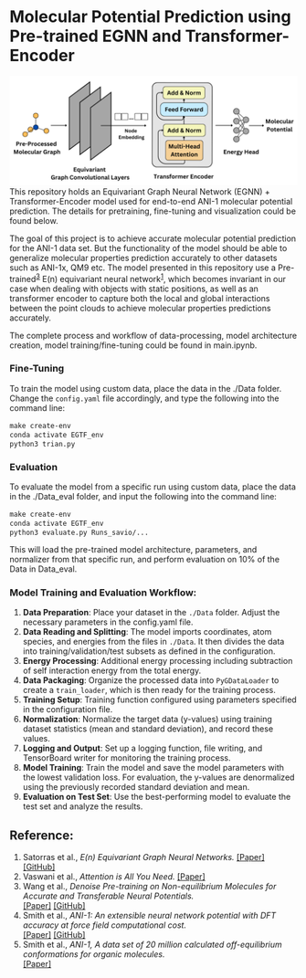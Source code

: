 # Molecular Potential Prediction using Pre-trained EGNN and Transformer-Encoder

![Alt Text!](images/architecture.png)<br>
This repository holds an Equivariant Graph Neural Network (EGNN) + Transformer-Encoder model used for end-to-end ANI-1 molecular potential prediction. The details for pretraining, fine-tuning and visualization could be found below.

The goal of this project is to achieve accurate molecular potential prediction for the ANI-1 data set. But the functionality of the model should be able to generalize molecular properties prediction accurately to other datasets such as ANI-1x, QM9 etc. The model presented in this repository use a Pre-trained<sup><a href="#reference">3</a></sup> E(n) equivariant neural network<sup><a href="#reference">1</a></sup>, which becomes invariant in our case when dealing with objects with static positions, as well as an transformer encoder to capture both the local and global interactions between the point clouds to achieve molecular properties predictions accurately.

The complete process and workflow of data-processing, model architecture creation, model training/fine-tuning could be found in main.ipynb.


### Fine-Tuning
To train the model using custom data, place the data in the ./Data folder. Change the `config.yaml` file accordingly, and type the following into the command line:
```
make create-env
conda activate EGTF_env
python3 trian.py
```

### Evaluation
To evaluate the model from a specific run using custom data, place the data in the ./Data_eval folder, and input the following into the command line:
```
make create-env
conda activate EGTF_env
python3 evaluate.py Runs_savio/...
```
This will load the pre-trained model architecture, parameters, and normalizer from that specific run, and perform evaluation on 10% of the Data in Data_eval.

### Model Training and Evaluation Workflow:
1) <b>Data Preparation</b>: Place your dataset in the `./Data` folder. Adjust the necessary parameters in the config.yaml file.
1) <b>Data Reading and Splitting</b>: The model imports coordinates, atom species, and energies from the files in `./Data`. It then divides the data into training/validation/test subsets as defined in the configuration.
2) <b>Energy Processing</b>: Additional energy processing including subtraction of self interaction energy from the total energy.
3) <b>Data Packaging</b>: Organize the processed data into `PyGDataLoader` to create a `train_loader`, which is then ready for the training process.
4) <b>Training Setup</b>: Training function configured using parameters specified in the configuration file.
5) <b>Normalization</b>: Normalize the target data (y-values) using training dataset statistics (mean and standard deviation), and record these values.
6) <b>Logging and Output</b>: Set up a logging function, file writing, and TensorBoard writer for monitoring the training process.
7) <b>Model Training</b>: Train the model and save the model parameters with the lowest validation loss. For evaluation, the y-values are denormalized using the previously recorded standard deviation and mean.
8) <b>Evaluation on Test Set</b>: Use the best-performing model to evaluate the test set and analyze the results.

<a name="reference"></a>
## Reference:
1. Satorras et al., <i>E(n) Equivariant Graph Neural Networks.</i> [[Paper]](https://arxiv.org/abs/2102.09844) [[GitHub]](https://github.com/vgsatorras/egnn)
2. Vaswani et al., <i>Attention is All You Need.</i>
[[Paper]](https://arxiv.org/abs/1706.03762)
3. Wang et al., <i>Denoise Pre-training on Non-equilibrium Molecules for Accurate and Transferable Neural Potentials.</i><br> [[Paper]](https://arxiv.org/abs/2303.02216) [[GitHub]](https://github.com/yuyangw/Denoise-Pretrain-ML-Potential)
4. Smith et al., <i>ANI-1: An extensible neural network potential with DFT accuracy at force field computational cost.</i><br>
[[Paper]](https://pubs.rsc.org/en/content/articlelanding/2017/sc/c6sc05720a) [[GitHub]](https://github.com/isayev/ANI1_dataset)
5. Smith et al., <i>ANI-1, A data set of 20 million calculated off-equilibrium conformations for organic molecules.</i><br>
[[Paper]](https://www.nature.com/articles/sdata2017193)